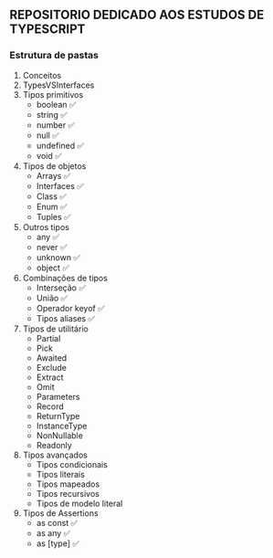 ## REPOSITORIO DEDICADO AOS ESTUDOS DE TYPESCRIPT

### Estrutura de pastas

1. Conceitos 
2. TypesVSInterfaces
3. Tipos primitivos 
   - boolean ✅
   - string ✅
   - number ✅
   - null ✅
   - undefined ✅
   - void ✅
4. Tipos de objetos
   - Arrays ✅
   - Interfaces ✅
   - Class ✅
   - Enum ✅
   - Tuples ✅
6. Outros tipos
   - any ✅
   - never ✅
   - unknown ✅
   - object ✅
7. Combinações de tipos
   - Interseção ✅ 
   - União ✅
   - Operador keyof ✅
   - Tipos aliases ✅
8. Tipos de utilitário
   - Partial
   - Pick
   - Awaited
   - Exclude
   - Extract
   - Omit
   - Parameters
   - Record
   - ReturnType
   - InstanceType
   - NonNullable
   - Readonly
9. Tipos avançados
   - Tipos condicionais
   - Tipos literais
   - Tipos mapeados
   - Tipos recursivos
   - Tipos de modelo literal
10. Tipos de Assertions
    - as const ✅
    - as any ✅
    - as [type] ✅
